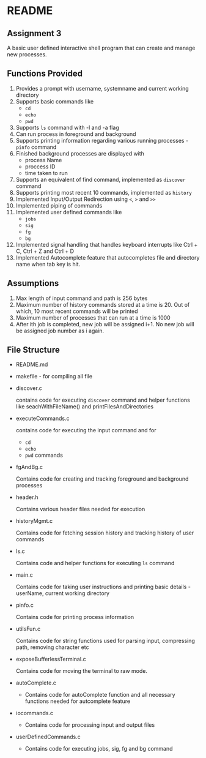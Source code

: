 # README

## Assignment 3

A basic user defined interactive shell program that can  create and manage new processes.



## Functions Provided

1. Provides a prompt with username, systemname and current working directory
2. Supports basic commands like 
   - `cd`
   - `echo`
   - `pwd`
3. Supports `ls` command with -l and -a flag
4. Can run process in foreground and background
5. Supports printing information regarding various running processes - `pinfo` command
6. Finished background processes are displayed with
   - process Name
   - proccess ID
   - time taken to run
7. Supports an equivalent of find command, implemented as `discover` command
8. Supports printing most recent 10 commands, implemented as `history`
9. Implemented Input/Output Redirection using `<`, `>` and `>>`
10. Implemented piping of commands
11. Implemented user defined commands like
    - `jobs`
    - `sig`
    - `fg`
    - `bg`
12. Implemented signal handling that handles keyboard interrupts like Ctrl + C, Ctrl + Z and Ctrl + D
13. Implemented Autocomplete feature that autocompletes file and directory name when tab key is hit.

## Assumptions

1. Max length of input command and path  is 256 bytes
2. Maximum number of history commands stored at a time is 20.
   Out of which, 10 most recent commands will be printed
3. Maximum number of processes that can run at a time is 1000
4. After ith job is completed, new job will be assigned i+1. No new job will be assigned job number as i again.



## File Structure

- README.md

- makefile - for compiling all file

- discover.c 

  contains code for executing `discover` command and helper functions like seachWithFileName() and printFilesAndDirectories

- executeCommands.c 

  contains code for executing the input command and for 

  - `cd`
  - `echo`
  - `pwd` commands

- fgAndBg.c

  Contains code for creating and tracking foreground and background processes

- header.h

  Contains various header files needed for execution

- historyMgmt.c

  Contains code for fetching session history and tracking history of user commands

- ls.c

  Contains code and helper functions for executing `ls` command

- main.c

  Contains code for taking user instructions and printing basic details - userName, current working directory

- pinfo.c

  Contains code for printing process information

- utilsFun.c

  Contains code for string functions used for  parsing input, compressing path, removing character etc

- exposeBufferlessTerminal.c

  Contains code for moving the terminal to raw mode. 
  
- autoComplete.c

  - Contains code for autoComplete function and all necessary functions needed for autcomplete feature

- iocommands.c

  - Contains code for processing input and output files

- userDefinedCommands.c

  - Contains code for executing jobs, sig, fg and bg command

